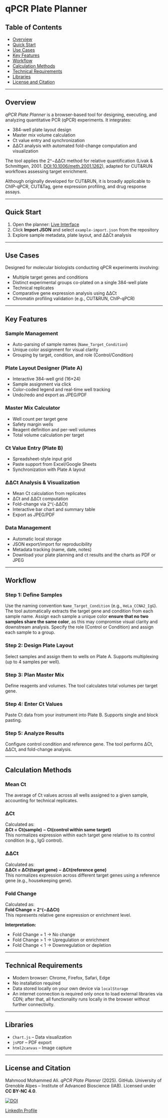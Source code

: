 # qPCR Plate Planner

## Table of Contents
- [Overview](#overview)
- [Quick Start](#quick-start)
- [Use Cases](#use-cases)
- [Key Features](#key-features)
- [Workflow](#workflow)
- [Calculation Methods](#calculation-methods)
- [Technical Requirements](#technical-requirements)
- [Libraries](#libraries)
- [License and Citation](#license-and-citation)

---

## Overview

*qPCR Plate Planner* is a browser-based tool for designing, executing, and analyzing quantitative PCR (qPCR) experiments. It integrates:

- 384-well plate layout design  
- Master mix volume calculation  
- Ct value entry and synchronization  
- ΔΔCt analysis with automated fold-change computation and visualization  

The tool applies the 2^−ΔΔCt method for relative quantification (Livak & Schmittgen, 2001. [DOI:10.1006/meth.2001.1262](https://doi.org/10.1006/meth.2001.1262)), adapted for CUT&RUN workflows assessing target enrichment.

Although originally developed for CUT&RUN, it is broadly applicable to ChIP-qPCR, CUT&Tag, gene expression profiling, and drug response assays.

---

## Quick Start

1. Open the planner: [Live Interface](https://mahmood-m-ali.github.io/qPCR-plate-planner/)  
2. Click **Import JSON** and select `example-import.json` from the repository  
3. Explore sample metadata, plate layout, and ΔΔCt analysis

---

## Use Cases

Designed for molecular biologists conducting qPCR experiments involving:

- Multiple target genes and conditions  
- Distinct experimental groups co-plated on a single 384-well plate  
- Technical replicates  
- Comparative gene expression analysis using ΔΔCt  
- Chromatin profiling validation (e.g., CUT&RUN, ChIP-qPCR)

---

## Key Features

### Sample Management
- Auto-parsing of sample names (`Name_Target_Condition`)  
- Unique color assignment for visual clarity  
- Grouping by target, condition, and role (Control/Condition)

### Plate Layout Designer (Plate A)
- Interactive 384-well grid (16×24)  
- Sample assignment via click  
- Color-coded legend and real-time well tracking  
- Undo/redo and export as JPEG/PDF

### Master Mix Calculator
- Well count per target gene  
- Safety margin wells  
- Reagent definition and per-well volumes  
- Total volume calculation per target

### Ct Value Entry (Plate B)
- Spreadsheet-style input grid  
- Paste support from Excel/Google Sheets  
- Synchronization with Plate A layout

### ΔΔCt Analysis & Visualization
- Mean Ct calculation from replicates  
- ΔCt and ΔΔCt computation  
- Fold-change via 2^(-ΔΔCt)  
- Interactive bar chart and summary table  
- Export as JPEG/PDF

### Data Management
- Automatic local storage  
- JSON export/import for reproducibility  
- Metadata tracking (name, date, notes)
- Download your plate planning and ct results and the charts as PDF or JPEG

---

## Workflow

### Step 1: Define Samples
Use the naming convention `Name_Target_Condition` (e.g., `HeLa_CCNA2_IgG`). The tool automatically extracts the target gene and condition from each sample name. Assign each sample a unique color **ensure that no two samples share the same color**, as this may compromise visual clarity and downstream analysis. Specify the role (Control or Condition) and assign each sample to a group.

### Step 2: Design Plate Layout
Select samples and assign them to wells on Plate A. Supports multiplexing (up to 4 samples per well).

### Step 3: Plan Master Mix
Define reagents and volumes. The tool calculates total volumes per target gene.

### Step 4: Enter Ct Values
Paste Ct data from your instrument into Plate B. Supports single and block pasting.

### Step 5: Analyze Results
Configure control condition and reference gene. The tool performs ΔCt, ΔΔCt, and fold-change analysis.

---

## Calculation Methods

### Mean Ct  
The average of Ct values across all wells assigned to a given sample, accounting for technical replicates.

### ΔCt  
Calculated as:  
**ΔCt = Ct(sample) − Ct(control within same target)**  
This normalizes expression within each target gene relative to its control condition (e.g., IgG control).

### ΔΔCt  
Calculated as:  
**ΔΔCt = ΔCt(target gene) − ΔCt(reference gene)**  
This normalizes expression across different target genes using a reference gene (e.g., housekeeping gene).

### Fold Change  
Calculated as:  
**Fold Change = 2^(−ΔΔCt)**  
This represents relative gene expression or enrichment level.

**Interpretation:**
- Fold Change = 1 → No change  
- Fold Change > 1 → Upregulation or enrichment  
- Fold Change < 1 → Downregulation or depletion

---

## Technical Requirements

- Modern browser: Chrome, Firefox, Safari, Edge  
- No installation required  
- Data stored locally on your own device via `localStorage`  
- An internet connection is required only once to load external libraries via CDN; after that, all functionality runs locally in the browser without further connectivity.
  
---

## Libraries

- `Chart.js` – Data visualization  
- `jsPDF` – PDF export  
- `html2canvas` – Image capture

---

## License and Citation

Mahmood Mohammed Ali. *qPCR Plate Planner* (2025). GitHub. University of Grenoble Alpes – Institute of Advanced Bioscience (IAB). Licensed under **CC BY-NC 4.0**.

[![DOI](https://zenodo.org/badge/DOI/10.5281/zenodo.17410644.svg)](https://doi.org/10.5281/zenodo.17410644)

[LinkedIn Profile](https://www.linkedin.com/in/mahmood-mohammed-ali-20334b205)

